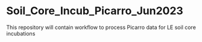 # Soil_Core_Incub_Picarro_Jun2023
This repository will contain workflow to process Picarro data for LE soil core incubations
